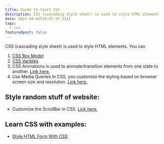 ```yaml
---
title: Guide to learn CSS
description: CSS (cascading style sheet) is used to style HTML elements.
date: 2021-04-02T19:07:37.511Z
tags:
  - css
featuredpost: false
---
```


CSS (cascading style sheet) is used to style HTML elements. You can 

1. [CSS Box Model](https://taimoorsattar.dev/blogs/box-model-in-css/)
2. [CSS Varibles](https://taimoorsattar.dev/blogs/css-variables)
3. CSS Animations is used to animate/transition elements from one state to another. [Link here.](https://taimoorsattar.dev/blogs/css-animation)
4. Use Media Queries In CSS, you customize the styling based on browser screen size and resolution. [Link here.](https://taimoorsattar.dev/blogs/media-queries-in-css)

## Style random stuff of website:

- Customize the ScrollBar in CSS. [Link here.](https://taimoorsattar.dev/blogs/custom-scrollbar-in-css)

## Learn CSS with examples:

- [Style HTML Form With CSS](https://taimoorsattar.dev/blogs/style-html-form-with-css)